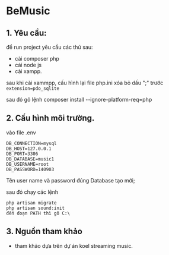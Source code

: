 
# BeMusic

## 1. Yêu cầu:
để run project yêu cầu các thứ sau:
- cài composer php
- cái node js 
- cài xampp.

sau khi cài xammpp, cấu hình lại file php.ini xóa bỏ dấu ";" trước ``extension=pdo_sqlite``

sau đó gõ lệnh composer install --ignore-platform-req=php

## 2. Cấu hình môi trường.
vào file .env
        
    DB_CONNECTION=mysql
    DB_HOST=127.0.0.1
    DB_PORT=3306
    DB_DATABASE=music1
    DB_USERNAME=root
    DB_PASSWORD=140903

Tên user name và password đúng
Database tạo mới;

sau đó chạy các lệnh

    php artisan migrate
    php artisan sound:init
    đến đoạn PATH thì gõ C:\

## 3. Nguồn tham khảo

- tham khảo dựa trên dự án koel streaming music.